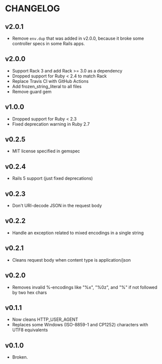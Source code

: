 # CHANGELOG

## v2.0.1

* Remove `env.dup` that was added in v2.0.0, because it broke some controller specs in some Rails apps. 

## v2.0.0

* Support Rack 3 and add Rack >= 3.0 as a dependency
* Dropped support for Ruby < 2.4 to match Rack
* Replace Travis CI with GitHub Actions
* Add frozen_string_literal to all files
* Remove guard gem

## v1.0.0

* Dropped support for Ruby < 2.3
* Fixed deprecation warning in Ruby 2.7

## v0.2.5

* MIT license specified in gemspec

## v0.2.4

* Rails 5 support (just fixed deprecations)

## v0.2.3

* Don't URI-decode JSON in the request body

## v0.2.2

* Handle an exception related to mixed encodings in a single string

## v0.2.1

* Cleans request body when content type is application/json

## v0.2.0

* Removes invalid %-encodings like "%x", "%0z", and "%" if not followed by two hex chars

## v0.1.1

* Now cleans HTTP_USER_AGENT
* Replaces some Windows (ISO-8859-1 and CP1252) characters with UTF8 equivalents

## v0.1.0

* Broken.
